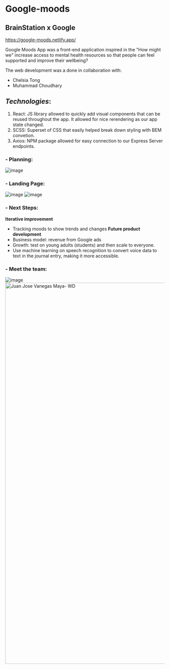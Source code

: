 # **Google-moods**
## **BrainStation x Google**
https://google-moods.netlify.app/

Google Moods App was a front-end application inspired in the "How might we" increase access to mental health resources so that people can feel supported and improve their wellbeing?

The web development was a done in collaboration with: 
- Chelsia Tong
- Muhammad Choudhary

## ***Technologies***: 
1. React: JS library allowed to quickly add visual components that can be reused throughout the app. It allowed for nice rerendering as our app state changed. 
2. SCSS: Superset of CSS that easily helped break down styling with BEM convetion.
3. Axios: NPM package allowed for easy connection to our Express Server endpoints.

### - Planning:
![image](https://user-images.githubusercontent.com/39928097/183107470-5212c2e7-4a56-440c-bcd5-0ab981a5acc3.png)

### - Landing Page:
![image](https://user-images.githubusercontent.com/39928097/183106474-407f1e38-a801-4154-a86a-cb0d419aaf47.png)
![image](https://user-images.githubusercontent.com/39928097/183106347-6fc0b410-6ba1-4350-b2bc-fb3bb65d558a.png)
### - Next Steps:
**Iterative improvement**
- Tracking moods to show trends and changes
**Future product development**
- Business model: revenue from Google ads
- Growth: test on young adults (students) and then scale to everyone.
- Use machine learning on speech recognition to convert voice data to text in the journal entry, making it more accessible.

### - Meet the team: 
![image](https://user-images.githubusercontent.com/39928097/183107826-bbe9adba-9fbb-4710-b74d-35d8e4078bc9.png)
<img width="1200" alt="Juan Jose Vanegas Maya- WD" src="https://user-images.githubusercontent.com/39928097/183105355-6e024f47-3ce6-4642-9e50-d97fec85e9f9.png">

